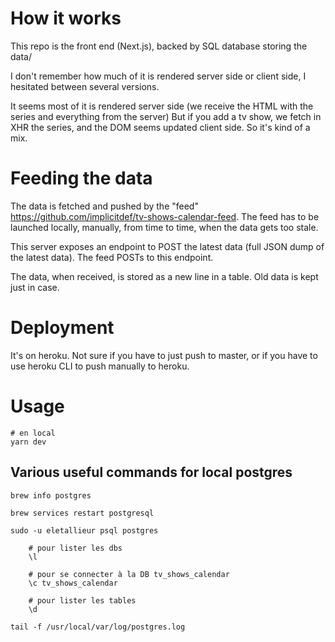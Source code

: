 # How it works


This repo is the front end (Next.js), backed by SQL database storing the data/

I don't remember how much of it is rendered server side or client side, I hesitated between several versions.

It seems most of it is rendered server side (we receive the HTML with the series and everything from the server)
But if you add a tv show, we fetch in XHR the series, and the DOM seems updated client side.
So it's kind of a mix.

# Feeding the data

The data is fetched and pushed by the "feed" https://github.com/implicitdef/tv-shows-calendar-feed. The feed has to be launched locally, manually, from time to time, when the data gets too stale.

This server exposes an endpoint to POST the latest data (full JSON dump of the latest data). The feed POSTs to this endpoint.

The data, when received, is stored as a new line in a table. Old data is kept just in case.

# Deployment

It's on heroku.
Not sure if you have to just push to master, or if you have to use heroku CLI to push manually to heroku.

# Usage

    # en local
    yarn dev

## Various useful commands for local postgres

    brew info postgres

    brew services restart postgresql

    sudo -u eletallieur psql postgres

        # pour lister les dbs
        \l

        # pour se connecter à la DB tv_shows_calendar
        \c tv_shows_calendar

        # pour lister les tables
        \d

    tail -f /usr/local/var/log/postgres.log
